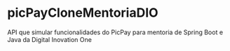 # picPayCloneMentoriaDIO
API que simular funcionalidades do PicPay para mentoria de Spring Boot e Java da Digital Inovation One
